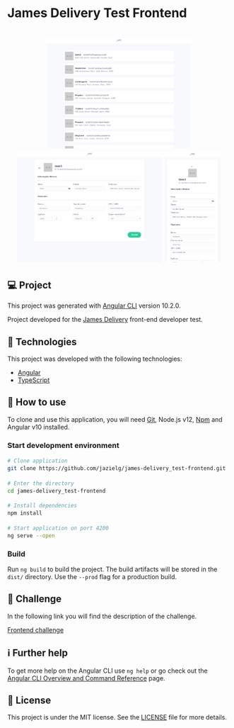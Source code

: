 # James Delivery Test Frontend

<h1 align="center">
    <img alt="Home" title="/" src=".github/home.png" height="250px" />
    <img alt="Edit" title="/edit/:id" src=".github/edit.png" height="250px" />
    <img alt="Edit mobile" title="/edit/:id" src=".github/edit-mobile.png" height="250px" />
</h1>

## 💻 Project

This project was generated with [Angular CLI](https://github.com/angular/angular-cli) version 10.2.0.

Project developed for the [James Delivery](https://jamesdelivery.com.br) front-end developer test.

## :rocket: Technologies

This project was developed with the following technologies:

- [Angular](https://angular.io)
- [TypeScript](https://www.typescriptlang.org/)

## :hammer: How to use

To clone and use this application, you will need [Git](https://git-scm.com/), Node.js v12, [Npm](https://www.npmjs.com) and Angular v10 installed.

### Start development environment

```bash
# Clone application
git clone https://github.com/jazielg/james-delivery_test-frontend.git

# Enter the directory
cd james-delivery_test-frontend

# Install dependencies
npm install

# Start application on port 4200
ng serve --open
```

### Build

Run `ng build` to build the project. The build artifacts will be stored in the `dist/` directory. Use the `--prod` flag for a production build.

## 🧠 Challenge

In the following link you will find the description of the challenge.

[Frontend challenge](https://github.com/james-delivery/frontend-challenge)

## :information_source: Further help

To get more help on the Angular CLI use `ng help` or go check out the [Angular CLI Overview and Command Reference](https://angular.io/cli) page.

## :memo: License

This project is under the MIT license. See the [LICENSE](LICENSE.md) file for more details.
